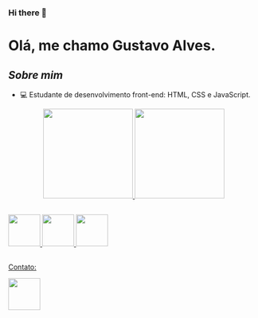 ### Hi there 👋

<!--
**Gustavo-ARP/Gustavo-ARP** is a ✨ _special_ ✨ repository because its `README.md` (this file) appears on your GitHub profile.
-->
# Olá, me chamo Gustavo Alves.


## ***Sobre mim***
 - 💻 Estudante de desenvolvimento front-end: HTML, CSS e JavaScript.

<div align="center">
  <a href="https://github.com/Gustavo-ARP">
  <img height="180em" src="https://github-readme-stats.vercel.app/api?username=Gustavo-ARP&show_icons=true&theme=chartreuse-dark&include_all_commits=true&count_private=true"/>
  <img height="180em" src="https://github-readme-stats.vercel.app/api/top-langs/?username=Gustavo-ARP&layout=compact&langs_count=7&theme=chartreuse-dark"/>
</div>
  
  ##
<div class="icones">
   <img width="64px" src="https://cdn.jsdelivr.net/gh/devicons/devicon/icons/html5/html5-plain-wordmark.svg"/>
   <img width="64px" src="https://cdn.jsdelivr.net/gh/devicons/devicon/icons/css3/css3-plain-wordmark.svg"/> 
   <img width="64px" src="https://cdn.jsdelivr.net/gh/devicons/devicon/icons/javascript/javascript-original.svg"/>
</div>

  ##
  Contato:
<div class="contato">
   <a href="https://www.linkedin.com/in/gustavo-alves-481634268/"><img width="64px" src="https://cdn.jsdelivr.net/gh/devicons/devicon/icons/linkedin/linkedin-original.svg"/></a>
</div>

 
 
